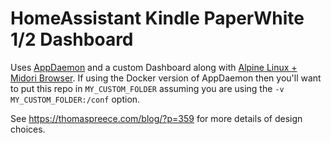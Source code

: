 # HomeAssistant Kindle PaperWhite 1/2 Dashboard

Uses [AppDaemon](https://appdaemon.readthedocs.io/en/latest/) and a custom Dashboard along with [Alpine Linux + Midori Browser](https://github.com/thomaspreece/alpine_kindle). If using the Docker version of AppDaemon then you'll want to put this repo in `MY_CUSTOM_FOLDER` assuming you are using the `-v MY_CUSTOM_FOLDER:/conf` option.

See https://thomaspreece.com/blog/?p=359 for more details of design choices.
